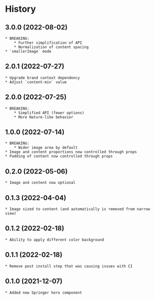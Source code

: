# History

## 3.0.0 (2022-08-02)
    * BREAKING:
        * Further simplification of API
        * Normalization of content spacing
    * `smallerImage` mode

## 2.0.1 (2022-07-27)
    * Upgrade brand context dependency
    * Adjust `content-min` value

## 2.0.0 (2022-07-25)
    * BREAKING:
        * Simplified API (fewer options)
        * More Nature-like behavior
## 1.0.0 (2022-07-14)
    * BREAKING:
        * Wider image area by default
    * Image and content proportions now controlled through props
    * Padding of content now controlled through props
## 0.2.0 (2022-05-06)
    * Image and content now optional
## 0.1.3 (2022-04-04)
    * Image sized to content (and automatically is removed from narrow view)
## 0.1.2 (2022-02-18)
    * Ability to apply different color background

## 0.1.1 (2022-02-18)
    * Remove post install step that was causing issues with CI

## 0.1.0 (2021-12-07)
    * Added new Springer hero component
